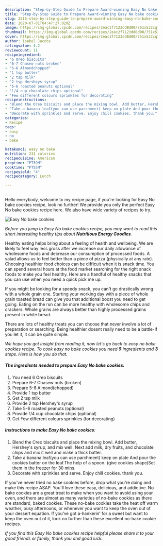 ```yaml
---
description: "Step-by-Step Guide to Prepare Award-winning Easy No bake cookies"
title: "Step-by-Step Guide to Prepare Award-winning Easy No bake cookies"
slug: 3315-step-by-step-guide-to-prepare-award-winning-easy-no-bake-cookies
date: 2020-07-01T04:47:27.020Z
image: https://img-global.cpcdn.com/recipes/2eac2f7123dd8d00/751x532cq70/easy-no-bake-cookies-recipe-main-photo.jpg
thumbnail: https://img-global.cpcdn.com/recipes/2eac2f7123dd8d00/751x532cq70/easy-no-bake-cookies-recipe-main-photo.jpg
cover: https://img-global.cpcdn.com/recipes/2eac2f7123dd8d00/751x532cq70/easy-no-bake-cookies-recipe-main-photo.jpg
author: Isabel Jacobs
ratingvalue: 4.2
reviewcount: 11
recipeingredient:
- "6 Oreo biscuits"
- "6-7 Chasew nuts broken"
- "5-6 Almondchopped"
- "1 tsp butter"
- "2 tsp milk"
- "2 tsp Hersheys syrup"
- "5-6 roasted peanuts optional"
- "1/4 cup chocolate chips optional"
- "Few different colours sprinkles for decorating"
recipeinstructions:
- "Blend the Oreo biscuits and place the mixing bowl. Add butter, Hershey&#39;s syrup, and mix well. Next add milk, dry fruits, and chocolate chips and mix it well and make a thick batter."
- "Take a banana leaf(you can use parchment) keep on plate And pour the cookies batter on the leaf.The help of a spoon. (give cookies shape)Set them in the freezer for 30 mins."
- "Decorate with sprinkles and serve. Enjoy chill cookies. thank you."
categories:
- Recipe
tags:
- easy
- no
- bake

katakunci: easy no bake 
nutrition: 231 calories
recipecuisine: American
preptime: "PT39M"
cooktime: "PT55M"
recipeyield: "4"
recipecategory: Lunch

---
```

<br>
Hello everybody, welcome to my recipe page, if you're looking for Easy No bake cookies recipe, look no further! We provide you only the perfect Easy No bake cookies recipe here. We also have wide variety of recipes to try.
<br>


![Easy No bake cookies](https://img-global.cpcdn.com/recipes/2eac2f7123dd8d00/751x532cq70/easy-no-bake-cookies-recipe-main-photo.jpg)

<i>Before you jump to Easy No bake cookies recipe, you may want to read this short interesting healthy tips about 
<strong>Nutritious Energy Goodies</strong>.</i>
</br>

Healthy eating helps bring about a feeling of health and wellbeing. We are likely to feel way less gross after we increase our daily allowance of wholesome foods and decrease our consumption of processed foods. A salad allows us to feel better than a piece of pizza (physically at any rate). Choosing healthier food choices can be difficult when it is snack time. You can spend several hours at the food market searching for the right snack foods to make you feel healthy. Here are a handful of healthy snacks that you can use when you need a quick pick me up.

If you might be looking for a speedy snack, you can't go drastically wrong with a whole grain one. Starting your working day with a piece of whole grain toasted bread can give you that additional boost you need to get going. Eating on the run can be more healthy with wholesome chips and crackers. Whole grains are always better than highly processed grains present in white bread.

There are lots of healthy treats you can choose that never involve a lot of preparation or searching. Being healthier doesnt really need to be a battle-if you let it, it can be quite simple.


<i>We hope you got insight from reading it, now let's go back to easy no bake cookies recipe. To cook easy no bake cookies you need <strong>9</strong> ingredients and <strong>3</strong> steps. Here is how you do that.
</i>

##### The ingredients needed to prepare Easy No bake cookies:

1. You need 6 Oreo biscuits
1. Prepare 6-7 Chasew nuts (broken)
1. Prepare 5-6 Almond(chopped)
1. Provide 1 tsp butter
1. Get 2 tsp milk
1. Provide 2 tsp Hershey&#39;s syrup
1. Take 5-6 roasted peanuts (optional)
1. Provide 1/4 cup chocolate chips (optional)
1. Get Few different colours sprinkles (for decorating)


##### Instructions to make Easy No bake cookies:

1. Blend the Oreo biscuits and place the mixing bowl. Add butter, Hershey&#39;s syrup, and mix well. Next add milk, dry fruits, and chocolate chips and mix it well and make a thick batter.
1. Take a banana leaf(you can use parchment) keep on plate And pour the cookies batter on the leaf.The help of a spoon. (give cookies shape)Set them in the freezer for 30 mins.
1. Decorate with sprinkles and serve. Enjoy chill cookies. thank you.


If you&#39;ve never tried no bake cookies before, drop what you&#39;re doing and make this recipe ASAP. You&#39;ll love these easy, delicious, and addictive. No bake cookies are a great treat to make when you want to avoid using your oven, and there are almost as many varieties of no-bake cookies as there are standard, baked cookies. These no-bake cookies take the heat off warm weather, busy afternoons, or whenever you want to keep the oven out of your dessert equation. If you&#39;ve got a-hankerin&#39; for a sweet but want to keep the oven out of it, look no further than these excellent no-bake cookie recipes. 

<i>If you find this Easy No bake cookies recipe helpful please share it to your good friends or family, thank you and good luck.</i>
